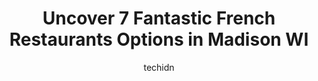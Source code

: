 ---
layout: ampstory
image: https://i0.wp.com/www.depkes.org/wp-content/uploads/2023/06/french-restaurants-0-in-madison-wi-1685818156.jpeg?resize=640,853
author: techidn
featured: false
description: Discover the impressive array of French Restaurants options in Madison WI, where you can find 7 of the largest French Restaurants establishments in the area. From renowned classics to hidden
title: Uncover 7 Fantastic French Restaurants Options in Madison WI
cover:
   title: Uncover 7 Fantastic French Restaurants Options in Madison WI
   subtitle: Rickpate
   background: https://www.depkes.org/wp-content/uploads/2023/06/french-restaurants-0-in-madison-wi-1685818156.jpeg

pages: 
 - layout: thirds
   top: <h1>#1 La Brioche True Food</h1>
   bottom: "<p>What a wonderful experience enhanced by Not having everyone on their phones while dining.  I will admit the hubby was not a fan when he saw the no cell, laptop policy.  I</p>"
   background: https://www.depkes.org/wp-content/uploads/2023/06/french-restaurants-1-in-madison-wi-1685818156.jpeg
   backgroundblur: true
 - layout: thirds
   top: <h1>#2 La Kitchenette</h1>
   bottom: "<p>We were luckily able to walk in and sit at the window. The waitress was knowledgeable and friendly. They accommodated me and my daughter splitting the appetizer, dinner a</p>"
   background: https://www.depkes.org/wp-content/uploads/2023/06/french-restaurants-2-in-madison-wi-1685818157.jpeg
   cta:
      link: https://www.depkes.org/blog/uncover-7-fantastic-french-restaurants-options-in-madison-wi/
      text: Uncover 7 Fantastic French Restaurants Options in Madison WI
 - layout: thirds
   top: <h1>#3 La Baguette</h1>
   bottom: "<p>7424 Mineral Point Rd, Madison, WI 53717, United States</p>"
   background: https://www.depkes.org/wp-content/uploads/2023/06/french-restaurants-3-in-madison-wi-1685818157.jpeg
   cta:
      link: https://www.depkes.org/blog/uncover-7-fantastic-french-restaurants-options-in-madison-wi/
      text: Uncover 7 Fantastic French Restaurants Options in Madison WI
 - layout: thirds
   top: <h1>#4 LEtoile Restaurant</h1>
   bottom: "<p>1 S Pinckney St, Madison, WI 53703, United States</p>"
   background: https://plus.unsplash.com/premium_photo-1664640458616-3c74f8cb4589?ixlib=rb-4.0.3&ixid=MnwxMjA3fDB8MHxwaG90by1wYWdlfHx8fGVufDB8fHx8&auto=format&fit=crop&w=640&h=853&q=80
   cta:
      link: https://www.depkes.org/blog/uncover-7-fantastic-french-restaurants-options-in-madison-wi/
      text: Uncover 7 Fantastic French Restaurants Options in Madison WI
 - layout: thirds
   top: <h1>#5 Cadre Restaurant</h1>
   bottom: "<p>2540 University Ave, Madison, WI 53705, United States</p>"
   background: https://images.unsplash.com/photo-1608411404720-c8f0417bcdba?ixlib=rb-4.0.3&ixid=MnwxMjA3fDB8MHxwaG90by1wYWdlfHx8fGVufDB8fHx8&auto=format&fit=crop&w=640&h=853&q=80
   cta:
      link: https://www.depkes.org/blog/uncover-7-fantastic-french-restaurants-options-in-madison-wi/
      text: Uncover 7 Fantastic French Restaurants Options in Madison WI
 - layout: thirds
   top: <h1>#6 The French House, Inc.</h1>
   bottom: "<p>633 N Frances St, Madison, WI 53703, United States</p>"
   background: https://images.unsplash.com/photo-1567360425618-1594206637d2?ixlib=rb-4.0.3&ixid=MnwxMjA3fDB8MHxwaG90by1wYWdlfHx8fGVufDB8fHx8&auto=format&fit=crop&w=640&h=853&q=80
   cta:
      link: https://www.depkes.org/blog/uncover-7-fantastic-french-restaurants-options-in-madison-wi/
      text: Uncover 7 Fantastic French Restaurants Options in Madison WI

 - layout: thirds
   middle: Continue reading...
   background: https://images.unsplash.com/photo-1552083974-186346191183?ixlib=rb-4.0.3&ixid=MnwxMjA3fDB8MHxwaG90by1wYWdlfHx8fGVufDB8fHx8&auto=format&fit=crop&w=640&h=853&q=80
   cta:
      link: https://www.depkes.org/blog/uncover-7-fantastic-french-restaurants-options-in-madison-wi/
      text: Uncover 7 Fantastic French Restaurants Options in Madison WI
      
---